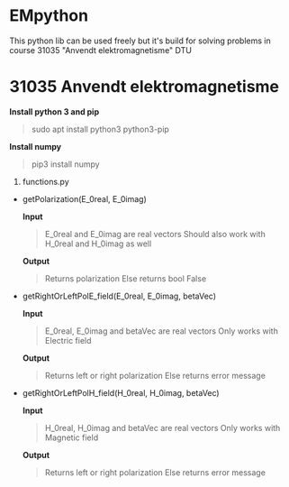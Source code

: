 # EMpython
This python lib can be used freely but it's build for solving problems in course 31035 "Anvendt elektromagnetisme" DTU


<h1>31035 Anvendt elektromagnetisme</h1>


**Install python 3 and pip**
> sudo apt install python3 python3-pip

**Install numpy**
> pip3 install numpy

1. functions.py
  - getPolarization(E_0real, E_0imag)

    **Input**
      > E_0real and E_0imag are real vectors
      > Should also work with H_0real and H_0imag as well
      
    **Output** 
      > Returns polarization
      > Else returns bool False
  
  - getRightOrLeftPolE_field(E_0real, E_0imag, betaVec)

     **Input**
      > E_0real, E_0imag and betaVec are real vectors
      > Only works with Electric field
      
    **Output** 
      > Returns left or right polarization
      > Else returns error message
  
  - getRightOrLeftPolH_field(H_0real, H_0imag, betaVec)

     **Input**
      > H_0real, H_0imag and betaVec are real vectors
      > Only works with Magnetic field
      
    **Output** 
      > Returns left or right polarization
      > Else returns error message
  

